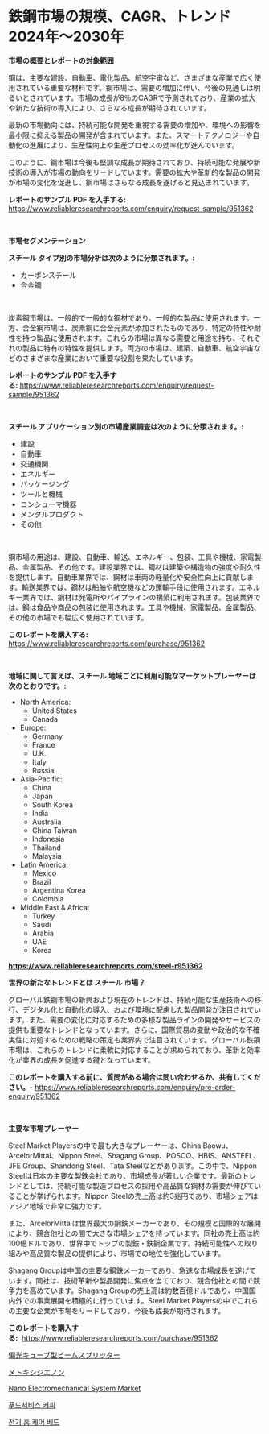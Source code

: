 <p><h1>鉄鋼市場の規模、CAGR、トレンド 2024年〜2030年</h1></p><p><strong>市場の概要とレポートの対象範囲</strong></p>
<p><p>鋼は、主要な建設、自動車、電化製品、航空宇宙など、さまざまな産業で広く使用されている重要な材料です。鋼市場は、需要の増加に伴い、今後の見通しは明るいとされています。市場の成長が8％のCAGRで予測されており、産業の拡大や新たな技術の導入により、さらなる成長が期待されています。</p><p>最新の市場動向には、持続可能な開発を重視する需要の増加や、環境への影響を最小限に抑える製品の開発が含まれています。また、スマートテクノロジーや自動化の進展により、生産性向上や生産プロセスの効率化が進んでいます。</p><p>このように、鋼市場は今後も堅調な成長が期待されており、持続可能な発展や新技術の導入が市場の動向をリードしています。需要の拡大や革新的な製品の開発が市場の変化を促進し、鋼市場はさらなる成長を遂げると見込まれています。</p></p>
<p><strong>レポートのサンプル PDF を入手する:</strong> <a href="https://www.reliableresearchreports.com/enquiry/request-sample/951362">https://www.reliableresearchreports.com/enquiry/request-sample/951362</a></p>
<p>&nbsp;</p>
<p><strong>市場セグメンテーション</strong></p>
<p><strong>スチール タイプ別の市場分析は次のように分類されます。:</strong></p>
<p><ul><li>カーボンスチール</li><li>合金鋼</li></ul></p>
<p>&nbsp;</p>
<p><p>炭素鋼市場は、一般的で一般的な鋼材であり、一般的な製品に使用されます。一方、合金鋼市場は、炭素鋼に合金元素が添加されたものであり、特定の特性や耐性を持つ製品に使用されます。これらの市場は異なる需要と用途を持ち、それぞれの製品に特有の特性を提供します。両方の市場は、建築、自動車、航空宇宙などのさまざまな産業において重要な役割を果たしています。</p></p>
<p><strong>レポートのサンプル PDF を入手する:</strong>&nbsp;<a href="https://www.reliableresearchreports.com/enquiry/request-sample/951362">https://www.reliableresearchreports.com/enquiry/request-sample/951362</a></p>
<p>&nbsp;</p>
<p><strong> スチール アプリケーション別の市場産業調査は次のように分類されます。:</strong></p>
<p><ul><li>建設</li><li>自動車</li><li>交通機関</li><li>エネルギー</li><li>パッケージング</li><li>ツールと機械</li><li>コンシューマ機器</li><li>メンタルプロダクト</li><li>その他</li></ul></p>
<p>&nbsp;</p>
<p><p>鋼市場の用途は、建設、自動車、輸送、エネルギー、包装、工具や機械、家電製品、金属製品、その他です。建設業界では、鋼材は建築や構造物の強度や耐久性を提供します。自動車業界では、鋼材は車両の軽量化や安全性向上に貢献します。輸送業界では、鋼材は船舶や航空機などの運輸手段に使用されます。エネルギー業界では、鋼材は発電所やパイプラインの構築に利用されます。包装業界では、鋼は食品や商品の包装に使用されます。工具や機械、家電製品、金属製品、その他の市場でも幅広く使用されています。</p></p>
<p><strong>このレポートを購入する:</strong>&nbsp; <a href="https://www.reliableresearchreports.com/purchase/951362">https://www.reliableresearchreports.com/purchase/951362</a></p>
<p>&nbsp;</p>
<p><strong>地域に関して言えば、スチール 地域ごとに利用可能なマーケットプレーヤーは次のとおりです。:</strong></p>
<p><ul>
    <li>
        North America:
        <ul>
            <li>United States</li>
            <li>Canada</li>
        </ul>
    </li>
    <li>
        Europe:
        <ul>
            <li>Germany</li>
            <li>France</li>
            <li>U.K.</li>
            <li>Italy</li>
            <li>Russia</li>
        </ul>
    </li>
    <li>
        Asia-Pacific:
        <ul>
            <li>China</li>
            <li>Japan</li>
            <li>South Korea</li>
            <li>India</li>
            <li>Australia</li>
            <li>China Taiwan</li>
            <li>Indonesia</li>
            <li>Thailand</li>
            <li>Malaysia</li>
        </ul>
    </li>
    <li>
        Latin America:
        <ul>
            <li>Mexico</li>
            <li>Brazil</li>
            <li>Argentina Korea</li>
            <li>Colombia</li>
        </ul>
    </li>
    <li>
        Middle East & Africa:
        <ul>
            <li>Turkey</li>
            <li>Saudi</li>
            <li>Arabia</li>
            <li>UAE</li>
            <li>Korea</li>
        </ul>
    </li>
    </ul></p>
<p><strong><a href="https://www.reliableresearchreports.com/steel-r951362">https://www.reliableresearchreports.com/steel-r951362</a></strong>&nbsp;</p>
<p><strong>世界の新たなトレンドとは スチール 市場？</strong></p>
<p><p>グローバル鉄鋼市場の新興および現在のトレンドは、持続可能な生産技術への移行、デジタル化と自動化の導入、および環境に配慮した製品開発が注目されています。また、需要の変化に対応するための多様な製品ラインの開発やサービスの提供も重要なトレンドとなっています。さらに、国際貿易の変動や政治的な不確実性に対処するための戦略の策定も業界内で注目されています。グローバル鉄鋼市場は、これらのトレンドに柔軟に対応することが求められており、革新と効率化が業界の成長を促進する鍵となっています。</p></p>
<p><strong>このレポートを購入する前に、質問がある場合は問い合わせるか、共有してください。</strong>- <a href="https://www.reliableresearchreports.com/enquiry/pre-order-enquiry/951362">https://www.reliableresearchreports.com/enquiry/pre-order-enquiry/951362</a></p>
<p>&nbsp;</p>
<p><strong>主要な市場プレーヤー</strong></p>
<p><p>Steel Market Playersの中で最も大きなプレーヤーは、China Baowu、ArcelorMittal、Nippon Steel、Shagang Group、POSCO、HBIS、ANSTEEL、JFE Group、Shandong Steel、Tata Steelなどがあります。この中で、Nippon Steelは日本の主要な製鉄会社であり、市場成長が著しい企業です。最新のトレンドとしては、持続可能な製造プロセスの採用や高品質な鋼材の需要が伸びていることが挙げられます。Nippon Steelの売上高は約3兆円であり、市場シェアはアジア地域で非常に強力です。</p><p>また、ArcelorMittalは世界最大の鋼鉄メーカーであり、その規模と国際的な展開により、競合他社との間で大きな市場シェアを持っています。同社の売上高は約100億ドルであり、世界中でトップの製鉄・鉄鋼企業です。持続可能性への取り組みや高品質な製品の提供により、市場での地位を強化しています。</p><p>Shagang Groupは中国の主要な鋼鉄メーカーであり、急速な市場成長を遂げています。同社は、技術革新や製品開発に焦点を当てており、競合他社との間で競争力を高めています。Shagang Groupの売上高は約数百億ドルであり、中国国内外での事業展開を積極的に行っています。Steel Market Playersの中でこれらの主要な企業が市場をリードしており、今後も成長が期待されます。</p></p>
<p><strong>このレポートを購入する:</strong>&nbsp;&nbsp;<a href="https://www.reliableresearchreports.com/purchase/951362">https://www.reliableresearchreports.com/purchase/951362</a></p>
<p><p><a href="https://medium.com/@frankfurter35566/%E5%81%8F%E5%85%89%E3%82%AD%E3%83%A5%E3%83%BC%E3%83%96%E3%83%93%E3%83%BC%E3%83%A0%E3%82%B9%E3%83%97%E3%83%AA%E3%83%83%E3%82%BF%E5%B8%82%E5%A0%B4%E3%81%AF-%E5%B8%82%E5%A0%B4%E3%82%B7%E3%82%A7%E3%82%A2-%E5%B8%82%E5%A0%B4%E3%83%88%E3%83%AC%E3%83%B3%E3%83%89-%E5%B8%82%E5%A0%B4%E6%88%90%E9%95%B7%E3%81%AB%E9%96%A2%E3%81%99%E3%82%8B%E6%83%85%E5%A0%B1%E3%82%92%E6%8F%90%E4%BE%9B%E3%81%97%E3%81%A6%E3%81%84%E3%81%BE%E3%81%99-d41224d8e5dd">偏光キューブ型ビームスプリッター</a></p><p><a href="https://medium.com/@victor.sharp87978/2024%E5%B9%B4%E3%81%8B%E3%82%892031%E5%B9%B4%E3%81%BE%E3%81%A7%E3%81%AE%E6%9C%9F%E9%96%93%E3%81%AE%E3%83%A1%E3%83%88%E3%82%AD%E3%82%B7%E3%82%B8%E3%82%A8%E3%83%8E%E3%83%B3%E5%B8%82%E5%A0%B4%E5%88%86%E6%9E%90%E3%81%A8%E8%A6%8F%E6%A8%A1%E4%BA%88%E6%B8%AC-f684718844c6">メトキシジエノン</a></p><p><a href="https://www.linkedin.com/pulse/nano-electromechanical-system-market-size-evaluating-its-trends-qjmif?trackingId=LqgBrIxgYmHylclPS6I75g%3D%3D">Nano Electromechanical System Market</a></p><p><a href="https://medium.com/@dulcewisozk/%EC%8B%9D%EC%9D%8C%EB%A3%8C-%EC%84%9C%EB%B9%84%EC%8A%A4-%EC%BB%A4%ED%94%BC-%EC%8B%9C%EC%9E%A5-%EC%8B%9C%EC%9E%A5-%EC%A0%90%EC%9C%A0%EC%9C%A8-%EC%8B%9C%EC%9E%A5-%ED%8A%B8%EB%A0%8C%EB%93%9C-%EB%B0%8F-%EB%AF%B8%EB%9E%98-%EC%84%B1%EC%9E%A5-%ED%83%90%EC%83%89-7f20e7fee651">푸드서비스 커피</a></p><p><a href="https://github.com/darrellockm3ytan895656/Market-Research-Report-List-1/blob/main/734372524099.md">전기 홈 케어 베드</a></p></p>